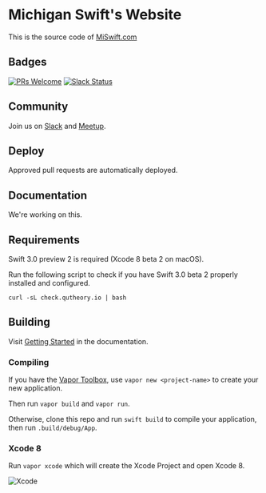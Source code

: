 # Michigan Swift's Website

This is the source code of [MiSwift.com](http://www.miswift.com)


## Badges

[![PRs Welcome](https://img.shields.io/badge/prs-welcome-brightgreen.svg?style=flat-square)](http://makeapullrequest.com)
[![Slack Status](https://aaswift.herokuapp.com/badge.svg?style=flat-square)](https://aaswift.herokuapp.com)

## Community 

Join us on [Slack](http://bit.ly/miswift) and [Meetup](http://www.meetup.com/mi-swift).

## Deploy

Approved pull requests are automatically deployed. 

## Documentation

We're working on this.

## Requirements

Swift 3.0 preview 2 is required (Xcode 8 beta 2 on macOS). 

Run the following script to check if you have Swift 3.0 beta 2 properly installed and configured.

```
curl -sL check.qutheory.io | bash
```

## Building

Visit [Getting Started](http://docs.qutheory.io) in the documentation.

### Compiling

If you have the [Vapor Toolbox](https://github.com/qutheory/vapor-toolbox), use `vapor new <project-name>` to create your new application.

Then run `vapor build` and `vapor run`.

Otherwise, clone this repo and run `swift build` to compile your application, then run `.build/debug/App`.

### Xcode 8

Run `vapor xcode` which will create the Xcode Project and open Xcode 8.

![Xcode](https://cloud.githubusercontent.com/assets/1342803/15592631/3e740df8-2373-11e6-8624-3c89260322aa.png)

